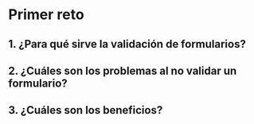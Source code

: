 # Primer reto

## 1. ¿Para qué sirve la validación de formularios?


## 2. ¿Cuáles son los problemas al no validar un formulario?


## 3. ¿Cuáles son los beneficios?
